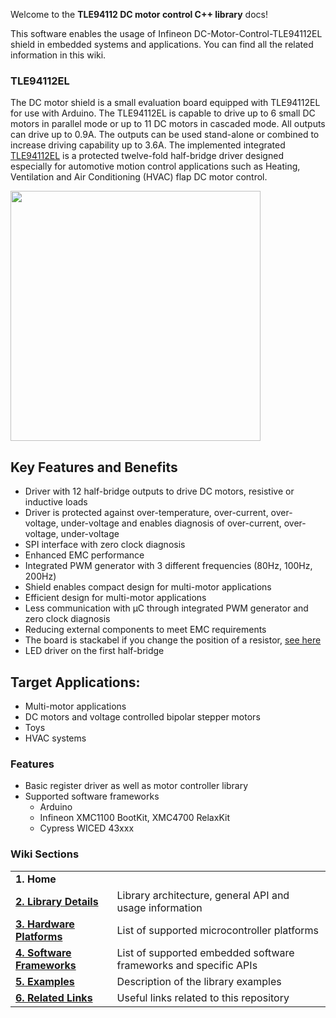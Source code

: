 Welcome to the **TLE94112 DC motor control C++ library** docs!

This software enables the usage of Infineon DC-Motor-Control-TLE94112EL shield in embedded systems and applications.
You can find all the related information in this wiki.

### TLE94112EL

The DC motor shield is a small evaluation board equipped with TLE94112EL for use with Arduino. The TLE94112EL is capable to drive up to 6
small DC motors in parallel mode or up to 11 DC motors in cascaded mode. All outputs can drive up to 0.9A. The outputs can be used stand-alone
or combined to increase driving capability up to 3.6A. The implemented integrated [TLE94112EL](https://www.infineon.com/cms/en/product/power/motor-control-ics/intelligent-motor-control-ics/multi-half-bridge-ics/tle94112el/)
is a protected twelve-fold half-bridge driver designed especially for automotive motion control applications such as Heating, Ventilation and Air Conditioning (HVAC) flap DC motor control.

<img src="https://github.com/Infineon/Assets/raw/master/Pictures/TLE94112EL_Shield.png" style="max-width:100%;" width="400">

## Key Features and Benefits
* Driver with 12 half-bridge outputs to drive DC motors, resistive or inductive loads
* Driver is protected against over-temperature, over-current, over-voltage, under-voltage and enables diagnosis of over-current, over-voltage, under-voltage
* SPI interface with zero clock diagnosis
* Enhanced EMC performance
* Integrated PWM generator with 3 different frequencies (80Hz, 100Hz, 200Hz)
* Shield enables compact design for multi-motor applications
* Efficient design for multi-motor applications
* Less communication with µC through integrated PWM generator and zero clock diagnosis
* Reducing external components to meet EMC requirements
* The board is stackabel if you change the position of a resistor, [see here](https://raw.githubusercontent.com/infineon/assets/master/Pictures/TLE94112_Arduino_Shield_Pin_out.png)
* LED driver on the first half-bridge

## Target Applications:
* Multi-motor applications
* DC motors and voltage controlled bipolar stepper motors
* Toys
* HVAC systems


### Features

* Basic register driver as well as motor controller library
* Supported software frameworks
    * Arduino
    * Infineon XMC1100 BootKit, XMC4700 RelaxKit
    * Cypress WICED 43xxx

### Wiki Sections

<table>
    <tr>
        <td><b>1. Home</b></td>
        <td> </td>
    </tr>
    <tr>
        <td><a href="Library-Details"><b>2. Library Details</b></td>
        <td>Library architecture, general API and usage information</td>
    </tr>
    <tr>
        <td><a href="Hardware-Platforms"><b>3. Hardware Platforms</b></a></td>
        <td>List of supported microcontroller platforms</td>
    </tr>
    <tr>
        <td><a href="Software-Frameworks"><b>4. Software Frameworks</b></td>
        <td>List of supported embedded software frameworks and specific APIs</td>
    </tr>
    <tr>
        <td><a href="Related-Links"><b>5. Examples</b></a></td>
        <td>Description of the library examples</td>
    </tr>
    <tr>
        <td><a href="Related-Links"><b>6. Related Links</b></a></td>
        <td>Useful links related to this repository</td>
    </tr>
</table>
